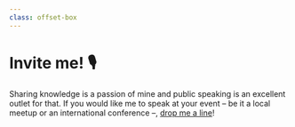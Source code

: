```yaml
---
class: offset-box
---
```



# Invite me! 🎙️

Sharing knowledge is a passion of mine and public speaking is an excellent outlet for that.
If you would like me to speak at your event – be it a local meetup or an international conference –, [drop me a line][contact]!


[contact]: /about/#contacts
